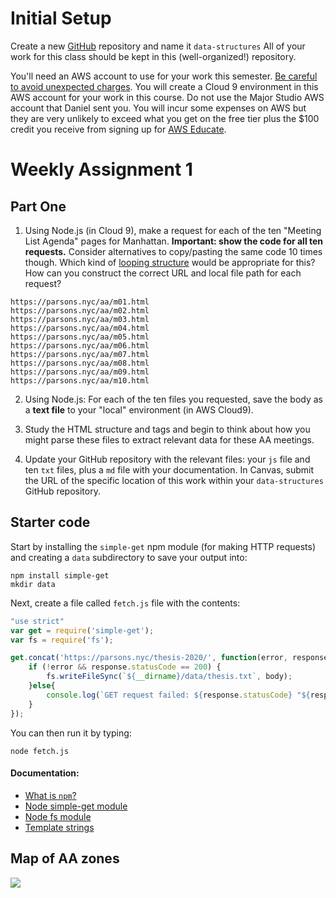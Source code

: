 # Initial Setup

Create a new [GitHub](https://github.com/) repository and name it `data-structures`
All of your work for this class should be kept in this (well-organized!) repository.

You'll need an AWS account to use for your work this semester. [Be careful to avoid unexpected charges](https://docs.aws.amazon.com/awsaccountbilling/latest/aboutv2/checklistforunwantedcharges.html). You will create a Cloud 9 environment in this AWS account for your work in this course. Do not use the Major Studio AWS account that Daniel sent you. You will incur some expenses on AWS but they are very unlikely to exceed what you get on the free tier plus the $100 credit you receive from signing up for [AWS Educate](https://aws.amazon.com/education/awseducate/).

# Weekly Assignment 1

## Part One

1. Using Node.js (in Cloud 9), make a request for each of the ten "Meeting List Agenda" pages for Manhattan. **Important: show the code for all ten requests.** Consider alternatives to copy/pasting the same code 10 times though. Which kind of [looping structure](https://developer.mozilla.org/en-US/docs/Web/JavaScript/Guide/Loops_and_iteration) would be appropriate for this? How can you construct the correct URL and local file path for each request?
```
https://parsons.nyc/aa/m01.html
https://parsons.nyc/aa/m02.html
https://parsons.nyc/aa/m03.html
https://parsons.nyc/aa/m04.html
https://parsons.nyc/aa/m05.html
https://parsons.nyc/aa/m06.html
https://parsons.nyc/aa/m07.html
https://parsons.nyc/aa/m08.html
https://parsons.nyc/aa/m09.html
https://parsons.nyc/aa/m10.html
```

2. Using Node.js: For each of the ten files you requested, save the body as a **text file** to your "local" environment (in AWS Cloud9).

3. Study the HTML structure and tags and begin to think about how you might parse these files to extract relevant data for these AA meetings.

4. Update your GitHub repository with the relevant files: your `js` file and ten `txt` files, plus a `md` file with your documentation. In Canvas, submit the URL of the specific location of this work within your `data-structures` GitHub repository.

## Starter code

Start by installing the `simple-get` npm module (for making HTTP requests) and creating a `data` subdirectory to save your output into:
```console
npm install simple-get
mkdir data
```

Next, create a file called `fetch.js` file with the contents:
```javascript
"use strict"
var get = require('simple-get');
var fs = require('fs');

get.concat('https://parsons.nyc/thesis-2020/', function(error, response, body){
    if (!error && response.statusCode == 200) {
        fs.writeFileSync(`${__dirname}/data/thesis.txt`, body);
    }else{
        console.log(`GET request failed: ${response.statusCode} "${response.statusMessage}"`)
    }
});
```

You can then run it by typing:
```console
node fetch.js
```

#### Documentation:

* [What is `npm`?](https://docs.npmjs.com/getting-started/what-is-npm)
* [Node simple-get module](https://www.npmjs.com/package/simple-get)
* [Node fs module](https://nodejs.org/api/fs.html)
* [Template strings](https://developer.mozilla.org/en-US/docs/Web/JavaScript/Reference/Template_literals)

## Map of AA zones

![](https://github.com/samizdatco/ds-2020/raw/master/assets/aa.png)
